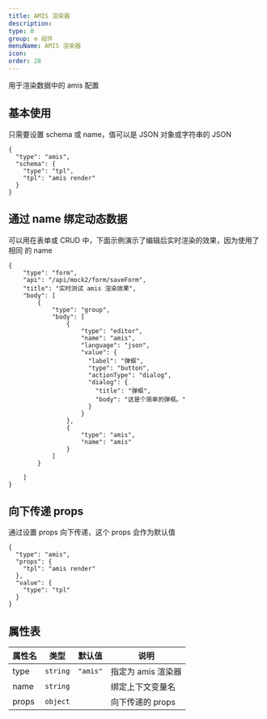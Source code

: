 ```yaml
---
title: AMIS 渲染器
description:
type: 0
group: ⚙ 组件
menuName: AMIS 渲染器
icon:
order: 28
---
```


用于渲染数据中的 amis 配置

## 基本使用

只需要设置 schema 或 name，值可以是 JSON 对象或字符串的 JSON

```schema: scope="body"
{
  "type": "amis",
  "schema": {
    "type": "tpl",
    "tpl": "amis render"
  }
}
```

## 通过 name 绑定动态数据

可以用在表单或 CRUD 中，下面示例演示了编辑后实时渲染的效果，因为使用了相同 的 name

```schema: scope="body"
{
    "type": "form",
    "api": "/api/mock2/form/saveForm",
    "title": "实时测试 amis 渲染效果",
    "body": [
        {
            "type": "group",
            "body": [
                {
                    "type": "editor",
                    "name": "amis",
                    "language": "json",
                    "value": {
                      "label": "弹框",
                      "type": "button",
                      "actionType": "dialog",
                      "dialog": {
                        "title": "弹框",
                        "body": "这是个简单的弹框。"
                      }
                    }
                },
                {
                    "type": "amis",
                    "name": "amis"
                }
            ]
        }

    ]
}
```

## 向下传递 props

通过设置 props 向下传递，这个 props 会作为默认值

```schema: scope="body"
{
  "type": "amis",
  "props": {
    "tpl": "amis render"
  },
  "value": {
    "type": "tpl"
  }
}
```

## 属性表

| 属性名 | 类型     | 默认值   | 说明               |
| ------ | -------- | -------- | ------------------ |
| type   | `string` | `"amis"` | 指定为 amis 渲染器 |
| name   | `string` |          | 绑定上下文变量名   |
| props  | `object` |          | 向下传递的 props   |
